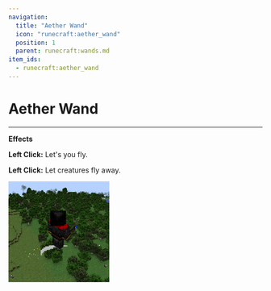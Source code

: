 ```yaml
---
navigation:
  title: "Aether Wand"
  icon: "runecraft:aether_wand"
  position: 1
  parent: runecraft:wands.md
item_ids:
  - runecraft:aether_wand
---
```


# Aether Wand

<ItemImage id="runecraft:aether_wand" />

----

**__Effects__** 

**Left Click:** 
Let's you fly. 

**Left Click:** 
Let creatures fly away.




![](aether_wand.png)



<Recipe id="runecraft:wands/rune_scriber_wand_aether" />

